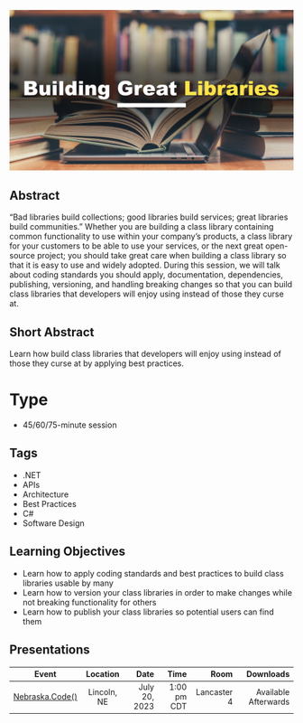 ![Building Great Libraries](Thumbnail.jpg)

## Abstract
“Bad libraries build collections; good libraries build services; great libraries build communities.” Whether you are building a class library containing common functionality to use within your company’s products, a class library for your customers to be able to use your services, or the next great open-source project; you should take great care when building a class library so that it is easy to use and widely adopted.  During this session, we will talk about coding standards you should apply, documentation, dependencies, publishing, versioning, and handling breaking changes so that you can build class libraries that developers will enjoy using instead of those they curse at.

## Short Abstract
Learn how build class libraries that developers will enjoy using instead of those they curse at by applying best practices.

# Type
* 45/60/75-minute session

## Tags
* .NET
* APIs
* Architecture
* Best Practices
* C#
* Software Design

## Learning Objectives
* Learn how to apply coding standards and best practices to build class libraries usable by many
* Learn how to version your class libraries in order to make changes while not breaking functionality for others
* Learn how to publish your class libraries so potential users can find them

## Presentations

| Event | Location | Date | Time | Room | Downloads |
|-------|:--------:|-----:|-----:|-----:|----------:|
| [Nebraska.Code()](https://nebraskacode.amegala.com/) | Lincoln, NE | July 20, 2023 | 1:00 pm CDT | Lancaster 4 | Available Afterwards |